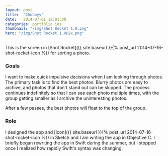 ```yaml
---
layout: post
title:  "Chubbyy"
date:   2014-07-01 12:01:00
categories: portfolio ios
thumbnail: "/img/Shot Rocket 1.0.png"
hero: "/img/Shot Rocket 1.0@2x.png"
---
```


This is the screen in [Shot Rocket]({{ site.baseurl }}{% post_url 2014-07-16-shot-rocket-icon %}) for sorting a photo.

### Goals
I want to make quick impulsive decisions when I am looking through photos. The primary task is to find the best photos. Blurry photos are easy to archive, and photos that don't stand out can be skipped. The process continues indefinitely so that I can see each photo multiple times, with the group getting smaller as I archive the uninteresting photos.

After a few passes, the best photos will float to the top of the group.

### Role
I designed the app and [icon]({{ site.baseurl }}{% post_url 2014-07-16-shot-rocket-icon %}) in Sketch and I am writing the app in Objective C. I briefly began rewriting the app in Swift during the summer, but I stopped once I realized how rapidly Swift's syntax was changing.
